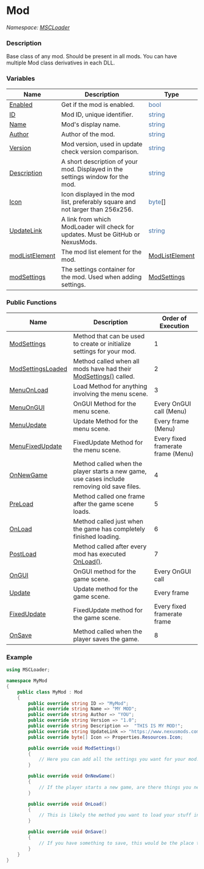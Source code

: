 # Mod
*Namespace: [MSCLoader](API/MSCLoader.md)*

### Description

Base class of any mod. Should be present in all mods. You can have multiple Mod class derivatives in each DLL.

### Variables

Name | Description | Type
---- | ----------- | ----
[Enabled](API/MSCLoader/Mod/Variables/Enabled.md) | Get if the mod is enabled. | <font color=#4170a7>bool</font>
[ID](API/MSCLoader/Mod/Variables/ID.md) | Mod ID, unique identifier. | <font color=#4170a7>string</font>
[Name](API/MSCLoader/Mod/Variables/Name.md) | Mod's display name. | <font color=#4170a7>string</font>
[Author](API/MSCLoader/Mod/Variables/Author.md) | Author of the mod. | <font color=#4170a7>string</font>
[Version](API/MSCLoader/Mod/Variables/Version.md) | Mod version, used in update check version comparison. | <font color=#4170a7>string</font>
[Description](API/MSCLoader/Mod/Variables/Description.md) | A short description of your mod. Displayed in the settings window for the mod. | <font color=#4170a7>string</font>
[Icon](API/MSCLoader/Mod/Variables/Icon.md) | Icon displayed in the mod list, preferably square and not larger than 256x256. | <font color=#4170a7>byte</font>[]
[UpdateLink](API/MSCLoader/Mod/Variables/UpdateLink.md) | A link from which ModLoader will check for updates. Must be GitHub or NexusMods. | <font color=#4170a7>string</font>
[modListElement](API/MSCLoader/Mod/Variables/modListElement.md) | The mod list element for the mod. | [ModListElement](API/MSCLoader/ModListElement.md)
[modSettings](API/MSCLoader/Mod/Variables/modSettings.md) | The settings container for the mod. Used when adding settings. | [ModSettings](API/MSCLoader/ModSettings/ModSettings.md)

### Public Functions

Name | Description | Order of Execution
---- | ----------- | ------------------
[ModSettings](API/MSCLoader/Mod/Functions/ModSettings.md) | Method that can be used to create or initialize settings for your mod. | 1
[ModSettingsLoaded](API/MSCLoader/Mod/Functions/ModSettingsLoaded.md) | Method called when all mods have had their [ModSettings()](API/MSCLoader/Mod/Functions/ModSettings.md) called. | 2
[MenuOnLoad](API/MSCLoader/Mod/Functions/MenuOnLoad.md) | Load Method for anything involving the menu scene. | 3
[MenuOnGUI](API/MSCLoader/Mod/Functions/MenuOnGUI.md) | OnGUI Method for the menu scene. | Every OnGUI call (Menu)
[MenuUpdate](API/MSCLoader/Mod/Functions/MenuUpdate.md) | Update Method for the menu scene. | Every frame (Menu)
[MenuFixedUpdate](API/MSCLoader/Mod/Functions/MenuFixedUpdate.md) | FixedUpdate Method for the menu scene. | Every fixed framerate frame (Menu)
[OnNewGame](API/MSCLoader/Mod/Functions/OnNewGame.md) | Method called when the player starts a new game, use cases include removing old save files. | 4
[PreLoad](API/MSCLoader/Mod/Functions/PreLoad.md) | Method called one frame after the game scene loads. | 5
[OnLoad](API/MSCLoader/Mod/Functions/OnLoad.md) | Method called just when the game has completely finished loading. | 6
[PostLoad](API/MSCLoader/Mod/Functions/PostLoad.md) | Method called after every mod has executed [OnLoad()](API/MSCLoader/Mod/Functions/OnLoad.md). | 7
[OnGUI](API/MSCLoader/Mod/Functions/OnGUI.md) | OnGUI method for the game scene. | Every OnGUI call
[Update](API/MSCLoader/Mod/Functions/Update.md) | Update method for the game scene. | Every frame
[FixedUpdate](API/MSCLoader/Mod/Functions/FixedUpdate.md) | FixedUpdate method for the game scene. | Every fixed framerate frame
[OnSave](API/MSCLoader/Mod/Functions/OnSave.md) | Method called when the player saves the game. | 8

### Example

```csharp
using MSCLoader;

namespace MyMod
{
    public class MyMod : Mod
    {
        public override string ID => "MyMod";
        public override string Name => "MY MOD";
        public override string Author => "YOU";
        public override string Version => "1.0";
        public override string Description =>  "THIS IS MY MOD!";
        public override string UpdateLink => "https://www.nexusmods.com/mysummercar/mods/9999";
        public override byte[] Icon => Properties.Resources.Icon;

        public override void ModSettings()
        {
            // Here you can add all the settings you want for your mod!
		}

        public override void OnNewGame()
        {
            // If the player starts a new game, are there things you need to reset for maximum immersion in the game?
        }

        public override void OnLoad()
        {
            // This is likely the method you want to load your stuff in the game.
        }

        public override void OnSave()
        {
            // If you have something to save, this would be the place to do it!
        }
    }
}
```
